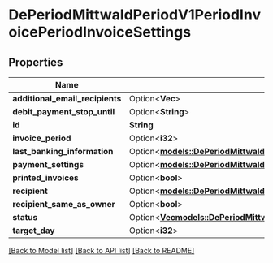 # DePeriodMittwaldPeriodV1PeriodInvoicePeriodInvoiceSettings

## Properties

Name | Type | Description | Notes
------------ | ------------- | ------------- | -------------
**additional_email_recipients** | Option<**Vec<String>**> |  | [optional]
**debit_payment_stop_until** | Option<**String**> |  | [optional]
**id** | **String** |  | 
**invoice_period** | Option<**i32**> |  | [optional]
**last_banking_information** | Option<[**models::DePeriodMittwaldPeriodV1PeriodInvoicePeriodBankingInformation**](de.mittwald.v1.invoice.BankingInformation.md)> |  | [optional]
**payment_settings** | Option<[**models::DePeriodMittwaldPeriodV1PeriodInvoicePeriodPaymentSettings**](de.mittwald.v1.invoice.PaymentSettings.md)> |  | [optional]
**printed_invoices** | Option<**bool**> |  | [optional]
**recipient** | Option<[**models::DePeriodMittwaldPeriodV1PeriodInvoicePeriodRecipient**](de.mittwald.v1.invoice.Recipient.md)> |  | [optional]
**recipient_same_as_owner** | Option<**bool**> |  | [optional]
**status** | Option<[**Vec<models::DePeriodMittwaldPeriodV1PeriodInvoicePeriodInvoiceSettingsStatus>**](de.mittwald.v1.invoice.InvoiceSettingsStatus.md)> |  | [optional]
**target_day** | Option<**i32**> |  | [optional]

[[Back to Model list]](../README.md#documentation-for-models) [[Back to API list]](../README.md#documentation-for-api-endpoints) [[Back to README]](../README.md)


